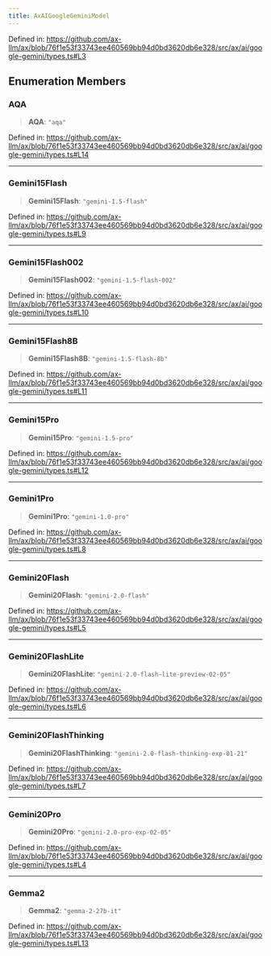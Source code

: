 ```yaml
---
title: AxAIGoogleGeminiModel
---
```


Defined in: https://github.com/ax-llm/ax/blob/76f1e53f33743ee460569bb94d0bd3620db6e328/src/ax/ai/google-gemini/types.ts#L3

## Enumeration Members

<a id="AQA"></a>

### AQA

> **AQA**: `"aqa"`

Defined in: https://github.com/ax-llm/ax/blob/76f1e53f33743ee460569bb94d0bd3620db6e328/src/ax/ai/google-gemini/types.ts#L14

***

<a id="Gemini15Flash"></a>

### Gemini15Flash

> **Gemini15Flash**: `"gemini-1.5-flash"`

Defined in: https://github.com/ax-llm/ax/blob/76f1e53f33743ee460569bb94d0bd3620db6e328/src/ax/ai/google-gemini/types.ts#L9

***

<a id="Gemini15Flash002"></a>

### Gemini15Flash002

> **Gemini15Flash002**: `"gemini-1.5-flash-002"`

Defined in: https://github.com/ax-llm/ax/blob/76f1e53f33743ee460569bb94d0bd3620db6e328/src/ax/ai/google-gemini/types.ts#L10

***

<a id="Gemini15Flash8B"></a>

### Gemini15Flash8B

> **Gemini15Flash8B**: `"gemini-1.5-flash-8b"`

Defined in: https://github.com/ax-llm/ax/blob/76f1e53f33743ee460569bb94d0bd3620db6e328/src/ax/ai/google-gemini/types.ts#L11

***

<a id="Gemini15Pro"></a>

### Gemini15Pro

> **Gemini15Pro**: `"gemini-1.5-pro"`

Defined in: https://github.com/ax-llm/ax/blob/76f1e53f33743ee460569bb94d0bd3620db6e328/src/ax/ai/google-gemini/types.ts#L12

***

<a id="Gemini1Pro"></a>

### Gemini1Pro

> **Gemini1Pro**: `"gemini-1.0-pro"`

Defined in: https://github.com/ax-llm/ax/blob/76f1e53f33743ee460569bb94d0bd3620db6e328/src/ax/ai/google-gemini/types.ts#L8

***

<a id="Gemini20Flash"></a>

### Gemini20Flash

> **Gemini20Flash**: `"gemini-2.0-flash"`

Defined in: https://github.com/ax-llm/ax/blob/76f1e53f33743ee460569bb94d0bd3620db6e328/src/ax/ai/google-gemini/types.ts#L5

***

<a id="Gemini20FlashLite"></a>

### Gemini20FlashLite

> **Gemini20FlashLite**: `"gemini-2.0-flash-lite-preview-02-05"`

Defined in: https://github.com/ax-llm/ax/blob/76f1e53f33743ee460569bb94d0bd3620db6e328/src/ax/ai/google-gemini/types.ts#L6

***

<a id="Gemini20FlashThinking"></a>

### Gemini20FlashThinking

> **Gemini20FlashThinking**: `"gemini-2.0-flash-thinking-exp-01-21"`

Defined in: https://github.com/ax-llm/ax/blob/76f1e53f33743ee460569bb94d0bd3620db6e328/src/ax/ai/google-gemini/types.ts#L7

***

<a id="Gemini20Pro"></a>

### Gemini20Pro

> **Gemini20Pro**: `"gemini-2.0-pro-exp-02-05"`

Defined in: https://github.com/ax-llm/ax/blob/76f1e53f33743ee460569bb94d0bd3620db6e328/src/ax/ai/google-gemini/types.ts#L4

***

<a id="Gemma2"></a>

### Gemma2

> **Gemma2**: `"gemma-2-27b-it"`

Defined in: https://github.com/ax-llm/ax/blob/76f1e53f33743ee460569bb94d0bd3620db6e328/src/ax/ai/google-gemini/types.ts#L13
